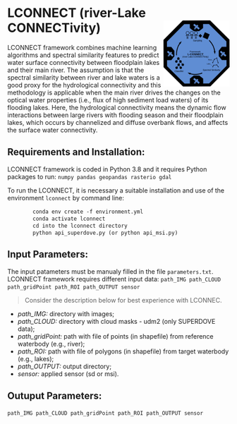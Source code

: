 # LCONNECT (river-Lake CONNECTivity) <img src="img/lconnect.svg" width="150" align="right" />

LCONNECT framework combines machine learning algorithms and spectral similarity features to predict water surface connectivity between floodplain lakes and their main river. The assumption is that the spectral similarity between river and lake waters is a good proxy for the hydrological connectivity and this methodology is applicable when the main river drives the changes on the optical water properties (i.e., flux of high sediment load waters) of its flooding lakes. Here, the hydrological connectivity means the dynamic flow interactions between large rivers with flooding season and their floodplain lakes, which occurs by channelized and diffuse overbank flows, and affects the surface water connectivity.

## Requirements and Installation:
LCONNECT framework is coded in Python 3.8 and it requires Python packages to run: `numpy pandas geopandas rasterio gdal`

To run the LCONNECT, it is necessary a suitable installation and use of the environment `lconnect` by command line:

            conda env create -f environment.yml
            conda activate lconnect
            cd into the lconnect directory
            python api_superdove.py (or python api_msi.py)

## Input Parameters:
The input patameters must be manualy filled in the file `parameters.txt`. LCONNECT framework requires different input data: `path_IMG path_CLOUD path_gridPoint path_ROI path_OUTPUT sensor`     

> Consider the description below for best experience with LCONNEC.

* *path_IMG:* directory with images;
* *path_CLOUD:* directory with cloud masks - udm2 (only SUPERDOVE data);
* *path_gridPoint:* path with file of points (in shapefile) from reference waterbody (e.g., river);
* *path_ROI:* path with file of polygons (in shapefile) from target waterbody (e.g., lakes); 
* *path_OUTPUT:* output directory;
* *sensor:* applied sensor (sd or msi). 

## Outuput Parameters:





 `path_IMG path_CLOUD path_gridPoint path_ROI path_OUTPUT sensor`


